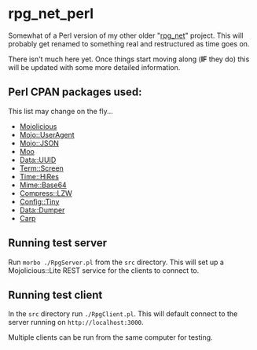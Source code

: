 # rpg_net_perl
Somewhat of a Perl version of my other older "[rpg_net](https://github.com/shamrice/rpg_net)" project. This will probably get renamed to something real and restructured as time goes on.

There isn't much here yet. Once things start moving along (**IF** they do) this will be updated with some more detailed information.


## Perl CPAN packages used:
This list may change on the fly...
* [Mojolicious](https://metacpan.org/pod/Mojolicious)
* [Mojo::UserAgent](https://metacpan.org/pod/Mojo::UserAgent)
* [Mojo::JSON](https://metacpan.org/pod/Mojo::JSON)
* [Moo](https://metacpan.org/pod/Moo)
* [Data::UUID](https://metacpan.org/pod/Data::UUID)
* [Term::Screen](https://metacpan.org/pod/Term::Screen)
* [Time::HiRes](https://metacpan.org/pod/Time::HiRes)
* [Mime::Base64](https://metacpan.org/pod/MIME::Base64)
* [Compress::LZW](https://metacpan.org/pod/Compress::LZW)
* [Config::Tiny](https://metacpan.org/pod/Config::Tiny)
* [Data::Dumper](https://metacpan.org/pod/Data::Dumper)
* [Carp](https://metacpan.org/pod/Carp)

## Running test server

Run ```morbo ./RpgServer.pl``` from the ```src``` directory. This will set up a Mojolicious::Lite REST service for the clients to connect to.


## Running test client

In the ```src``` directory run ```./RpgClient.pl```. This will default connect to the server running on ```http://localhost:3000```. 

Multiple clients can be run from the same computer for testing.


